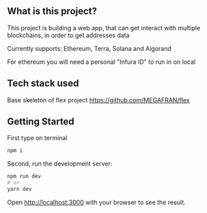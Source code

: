 ## What is this project?

This project is building a web app, that can get interact with multiple blockchains, in order to get addresses data

Currently supports: Ethereum, Terra, Solana and Algorand

For ethereum you will need a personal "Infura ID" to run in on local

## Tech stack used

Base skeleton of flex project https://github.com/MEGAFRAN/flex

## Getting Started

First type on terminal

```bash
npm i
```
Second, run the development server:

```bash
npm run dev
# or
yarn dev
```

Open [http://localhost:3000](http://localhost:3000) with your browser to see the result.
